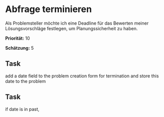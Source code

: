 # Abfrage terminieren


Als Problemsteller möchte ich eine Deadline für das Bewerten meiner Lösungsvorschläge festlegen, 
um Planungssicherheit zu haben.

**Priorität:** 10

**Schätzung:** 5


## Task 

add a date field to the problem creation form for termination and store this date to the problem

## Task 

if date is in past, 